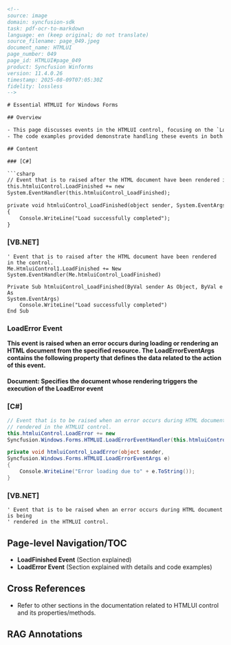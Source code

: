 ```html
<!--
source: image
domain: syncfusion-sdk
task: pdf-ocr-to-markdown
language: en (keep original; do not translate)
source_filename: page_049.jpeg
document_name: HTMLUI
page_number: 049
page_id: HTMLUI#page_049
product: Syncfusion Winforms
version: 11.4.0.26
timestamp: 2025-08-09T07:05:30Z
fidelity: lossless
-->

# Essential HTMLUI for Windows Forms

## Overview

- This page discusses events in the HTMLUI control, focusing on the `LoadFinished` and `LoadError` events.
- The code examples provided demonstrate handling these events in both C# and VB.NET.

## Content

### [C#]

```csharp
// Event that is to raised after the HTML document have been rendered in the control.
this.htmluiControl.LoadFinished += new
System.EventHandler(this.htmluiControl_LoadFinished);

private void htmluiControl_LoadFinished(object sender, System.EventArgs e)
{
    Console.WriteLine("Load successfully completed");
}
```

### [VB.NET]

```vbnet
' Event that is to raised after the HTML document have been rendered in the control.
Me.HtmluiControl1.LoadFinished += New
System.EventHandler(Me.htmluiControl_LoadFinished)

Private Sub htmluiControl_LoadFinished(ByVal sender As Object, ByVal e As
System.EventArgs)
    Console.WriteLine("Load successfully completed")
End Sub
```

### LoadError Event

**This event is raised when an error occurs during loading or rendering an HTML document from the specified resource. The LoadErrorEventArgs contains the following property that defines the data related to the action of this event.**

#### Document: Specifies the document whose rendering triggers the execution of the LoadError event

### [C#]

```csharp
// Event that is to be raised when an error occurs during HTML document is being
// rendered in the HTMLUI control.
this.htmluiControl.LoadError += new
Syncfusion.Windows.Forms.HTMLUI.LoadErrorEventHandler(this.htmluiControl_LoadError);

private void htmluiControl_LoadError(object sender,
Syncfusion.Windows.Forms.HTMLUI.LoadErrorEventArgs e)
{
    Console.WriteLine("Error loading due to" + e.ToString());
}
```

### [VB.NET]

```vbnet
' Event that is to be raised when an error occurs during HTML document is being
' rendered in the HTMLUI control.
```

## Page-level Navigation/TOC
- **LoadFinished Event** (Section explained)
- **LoadError Event** (Section explained with details and code examples)

## Cross References
- Refer to other sections in the documentation related to HTMLUI control and its properties/methods.

## RAG Annotations
<!-- tags: [Syncfusion, HTMLUI, WindowsForms, LoadFinished, LoadError, Events] keywords: [htmluiControl, LoadFinished, LoadError, EventHandler, LoadErrorEventArgs, error handling, document rendering] -->
```